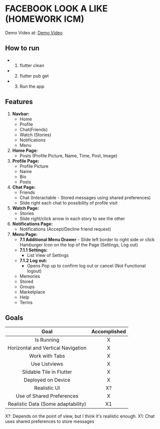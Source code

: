 # FACEBOOK LOOK A LIKE (HOMEWORK ICM)

Demo Video at:
[Demo Video](https://youtu.be/YLkM03ju6-8)

## How to run
- 1. flutter clean
- 2. flutter pub get
- 3. Run the app

## Features
1. **Navbar:**
    - Home
    - Profile
    - Chat(Friends)
    - Watch (Stories)
    - Notifications
    - Menu
2. **Home Page:**
    - Posts (Profile Picture, Name, Time, Post, Image)
3. **Profile Page:**
    - Profile Picture
    - Name
    - Bio
    - Posts
4. **Chat Page:**
    - Friends
    - Chat (Interactable - Stored messages using shared preferences)
    - Slide right each chat to possibility of profile visit
5. **Watch Page:**
    - Stories
    - Slide right/click arrow in each story to see the other
6. **Notifications Page:**
    - Notifications (Accept/Decline friend request)
7. **Menu Page:**
    - **7.1 Additional Menu Drawer** - Slide left border to right side or click Hamburger Icon on the top of the Page (Settings, Log out)
    - **7.1.1 Settings:**
        - List View of Settings
    - **7.1.2 Log out:**
        - Opens Pop up to confirm log out or cancel (Not Functional logout)
    - Memories
    - Stored
    - Groups
    - Marketplace
    - Help
    - Terms

## Goals


| Goal | Accomplished | 
|:---: | :---:|
| Is Running | X      |
| Horizontal and Vertical Navigation | X      |
| Work with Tabs  |    X   |
| Use Listviews | X      |
| Slidable Tile in Flutter | X      |
| Deployed on Device | X      |
| Realistic UI | X?     |
| Use of Shared Preferences | X      |
| Realistic Data (Some adaptability) | X1      | 

X?: Depends on the point of view, but I think it's realistic enough.
X1: Chat uses shared preferences to store messages